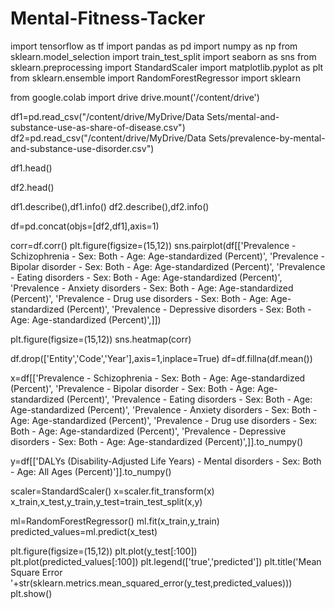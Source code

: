 # Mental-Fitness-Tacker

import tensorflow as tf
import pandas as pd
import numpy as np
from sklearn.model_selection import train_test_split
import seaborn as sns
from sklearn.preprocessing import StandardScaler
import matplotlib.pyplot as plt
from sklearn.ensemble import RandomForestRegressor
import sklearn

from google.colab import drive
drive.mount('/content/drive')

df1=pd.read_csv("/content/drive/MyDrive/Data Sets/mental-and-substance-use-as-share-of-disease.csv")
df2=pd.read_csv("/content/drive/MyDrive/Data Sets/prevalence-by-mental-and-substance-use-disorder.csv")

df1.head()

df2.head()

df1.describe(),df1.info()
df2.describe(),df2.info()

df=pd.concat(objs=[df2,df1],axis=1)

corr=df.corr()
plt.figure(figsize=(15,12))
sns.pairplot(df[['Prevalence - Schizophrenia - Sex: Both - Age: Age-standardized (Percent)',
       'Prevalence - Bipolar disorder - Sex: Both - Age: Age-standardized (Percent)',
       'Prevalence - Eating disorders - Sex: Both - Age: Age-standardized (Percent)',
       'Prevalence - Anxiety disorders - Sex: Both - Age: Age-standardized (Percent)',
       'Prevalence - Drug use disorders - Sex: Both - Age: Age-standardized (Percent)',
       'Prevalence - Depressive disorders - Sex: Both - Age: Age-standardized (Percent)',]])

 plt.figure(figsize=(15,12))
sns.heatmap(corr)

df.drop(['Entity','Code','Year'],axis=1,inplace=True)
df=df.fillna(df.mean())

x=df[['Prevalence - Schizophrenia - Sex: Both - Age: Age-standardized (Percent)',
       'Prevalence - Bipolar disorder - Sex: Both - Age: Age-standardized (Percent)',
       'Prevalence - Eating disorders - Sex: Both - Age: Age-standardized (Percent)',
       'Prevalence - Anxiety disorders - Sex: Both - Age: Age-standardized (Percent)',
       'Prevalence - Drug use disorders - Sex: Both - Age: Age-standardized (Percent)',
       'Prevalence - Depressive disorders - Sex: Both - Age: Age-standardized (Percent)',]].to_numpy()

y=df[['DALYs (Disability-Adjusted Life Years) - Mental disorders - Sex: Both - Age: All Ages (Percent)']].to_numpy()

scaler=StandardScaler()
x=scaler.fit_transform(x)
x_train,x_test,y_train,y_test=train_test_split(x,y)

ml=RandomForestRegressor()
ml.fit(x_train,y_train)
predicted_values=ml.predict(x_test)

plt.figure(figsize=(15,12))
plt.plot(y_test[:100])
plt.plot(predicted_values[:100])
plt.legend(['true','predicted'])
plt.title('Mean Square Error '+str(sklearn.metrics.mean_squared_error(y_test,predicted_values)))
plt.show()

